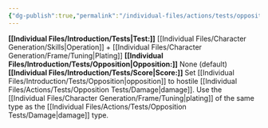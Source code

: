 ```yaml
---
{"dg-publish":true,"permalink":"/individual-files/actions/tests/opposition-tests/defend/"}
---
```


**[[Individual Files/Introduction/Tests\|Test:]]** [[Individual Files/Character Generation/Skills\|Operation]] + [[Individual Files/Character Generation/Frame/Tuning\|Plating]]
**[[Individual Files/Introduction/Tests/Opposition\|Opposition:]]** None (default)
**[[Individual Files/Introduction/Tests/Score\|Score:]]** Set [[Individual Files/Introduction/Tests/Opposition\|opposition]] to hostile [[Individual Files/Actions/Tests/Opposition Tests/Damage\|damage]]. Use the [[Individual Files/Character Generation/Frame/Tuning\|plating]] of the same type as the [[Individual Files/Actions/Tests/Opposition Tests/Damage\|damage]] type.